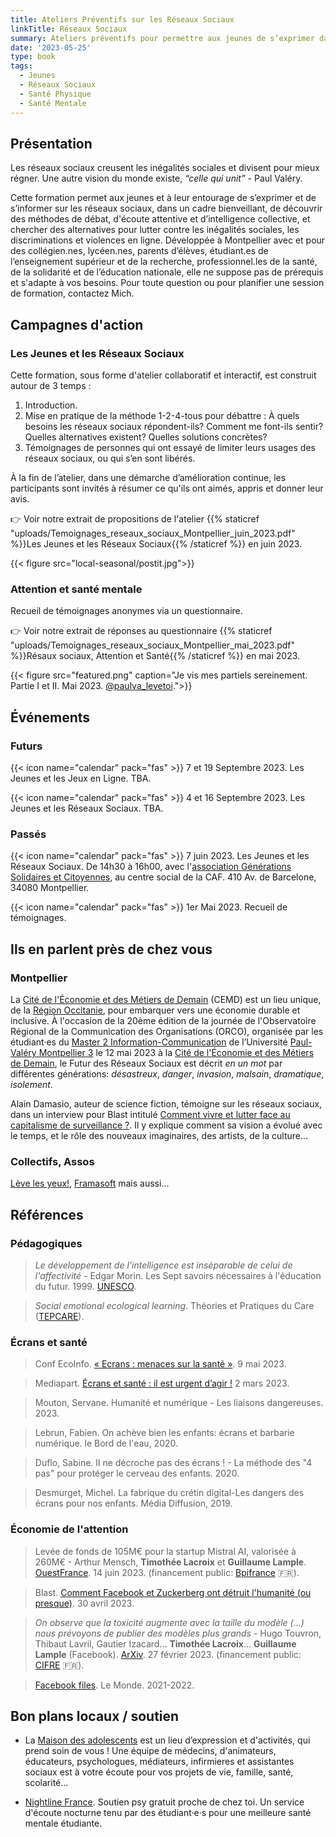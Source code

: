 ```yaml
---
title: Ateliers Préventifs sur les Réseaux Sociaux
linkTitle: Réseaux Sociaux
summary: Ateliers préventifs pour permettre aux jeunes de s’exprimer dans un cadre bienveillant, et s’informer, pour sensibiliser aux alternatives aux réseaux sociaux, ouvert au public.
date: '2023-05-25'
type: book
tags:
  - Jeunes
  - Réseaux Sociaux
  - Santé Physique
  - Santé Mentale
---
```


## Présentation

Les réseaux sociaux creusent les inégalités sociales et divisent pour mieux régner. Une autre vision du monde existe, <i>“celle qui unit”</i> - Paul Valéry.

Cette formation permet aux jeunes et à leur entourage de s’exprimer et de s’informer sur les réseaux sociaux, dans un cadre bienveillant, de découvrir des méthodes de débat, d'écoute attentive et d’intelligence collective, et chercher des alternatives pour lutter contre les inégalités sociales, les discriminations et violences en ligne. Développée à Montpellier avec et pour des collégien.nes, lycéen.nes, parents d’élèves, étudiant.es de l’enseignement supérieur et de la recherche, professionnel.les de la santé, de la solidarité et de l’éducation nationale, elle ne suppose pas de prérequis et s'adapte à vos besoins. Pour toute question ou pour planifier une session de formation, contactez Mich.

## Campagnes d'action

### Les Jeunes et les Réseaux Sociaux

Cette formation, sous forme d'atelier collaboratif et interactif, est construit autour de 3 temps : 

1. Introduction.
2. Mise en pratique de la méthode 1-2-4-tous pour débattre : À quels besoins les réseaux sociaux répondent-ils? Comment me font-ils sentir? Quelles alternatives existent? Quelles solutions concrètes?
3. Témoignages de personnes qui ont essayé de limiter leurs usages des réseaux sociaux, ou qui s’en sont libérés.

À la fin de l’atelier, dans une démarche d’amélioration continue, les participants sont invités à résumer ce qu'ils ont aimés, appris et donner leur avis.

👉 Voir notre extrait de propositions de l'atelier {{% staticref "uploads/Temoignages_reseaux_sociaux_Montpellier_juin_2023.pdf" %}}Les Jeunes et les Réseaux Sociaux{{% /staticref %}} en juin 2023.

{{< figure src="local-seasonal/postit.jpg">}}

### Attention et santé mentale

Recueil de témoignages anonymes via un questionnaire.

👉 Voir notre extrait de réponses au questionnaire {{% staticref "uploads/Temoignages_reseaux_sociaux_Montpellier_mai_2023.pdf" %}}Résaux sociaux, Attention et Santé{{% /staticref %}} en mai 2023.

{{< figure src="featured.png" caption="Je vis mes partiels sereinement. Partie I et II. Mai 2023. [@paulva_levetoi](https://www.instagram.com/paulva_levetoi/).">}}

## Événements

### Futurs

{{< icon name="calendar" pack="fas" >}} 7 et 19 Septembre 2023. Les Jeunes et les Jeux en Ligne. TBA.

{{< icon name="calendar" pack="fas" >}} 4 et 16 Septembre 2023. Les Jeunes et les Réseaux Sociaux. TBA.

### Passés

{{< icon name="calendar" pack="fas" >}} 7 juin 2023. Les Jeunes et les Réseaux Sociaux. De 14h30 à 16h00, avec l'[association Générations Solidaires et Citoyennes](https://www.jeveuxaider.gouv.fr/organisations/4859-generations-solidaires-et-citoyennes), au centre social de la CAF. 410 Av. de Barcelone, 34080 Montpellier. 

{{< icon name="calendar" pack="fas" >}} 1er Mai 2023. Recueil de témoignages.

## Ils en parlent près de chez vous

### Montpellier

La [Cité de l'Économie et des Métiers de Demain](https://www.citedeleco.laregion.fr/) (CEMD) est un lieu unique, de la [Région Occitanie](https://www.laregion.fr/), pour embarquer vers une économie durable et inclusive. À l'occasion de la 20ème édition de la journée de l'Observatoire Régional de la Communication des Organisations (ORCO), organisée par les étudiant·es du [Master 2 Information-Communication](https://itic.www.univ-montp3.fr/fr/formation/masters/masters-info-com-cno-compaq-cpo) de l’Université [Paul-Valéry Montpellier 3](https://www.univ-montp3.fr/) le 12 mai 2023 à la [Cité de l'Économie et des Métiers de Demain](https://www.citedeleco.laregion.fr/), le Futur des Réseaux Sociaux est décrit <i>en un mot</i> par différentes générations: <i>désastreux</i>, <i>danger</i>, <i>invasion</i>, <i>malsain</i>, <i>dramatique</i>, <i>isolement</i>.

Alain Damasio, auteur de science fiction, témoigne sur les réseaux sociaux, dans un interview pour Blast intitulé [Comment vivre et lutter face au capitalisme de surveillance ?](https://www.blast-info.fr/emissions/2023/comment-vivre-et-lutter-face-au-capitalisme-de-surveillance-n6ikLh60SOONUvL90mXXTg). Il y explique comment sa vision a évolué avec le temps, et le rôle des nouveaux imaginaires, des artists, de la culture...

### Collectifs, Assos

[Lève les yeux!](https://www.levelesyeux.com/), [Framasoft](https://framasoft.org/fr/) mais aussi...

## Références

### Pédagogiques

> _Le développement de l'intelligence est inséparable de celui de l'affectivité_ - Edgar Morin. Les Sept savoirs nécessaires à l'éducation du futur. 1999. [UNESCO](https://unesdoc.unesco.org/ark:/48223/pf0000117740_fre).

> _Social emotional ecological learning_. Théories et Pratiques du Care ([TEPCARE](https://tepcare.hypotheses.org/)).

### Écrans et santé

> Conf EcoInfo. [« Ecrans : menaces sur la santé »](https://ecoinfo.cnrs.fr/2023/02/27/conf-ecoinfo-ecrans-menaces-sur-la-sante-09-mai-2023/). 9 mai 2023. 

> Mediapart. [Écrans et santé : il est urgent d’agir !](https://blogs.mediapart.fr/emmanuel-prados/blog/020323/ecrans-et-sante-il-est-urgent-d-agir) 2 mars 2023.

> Mouton, Servane. Humanité et numérique - Les liaisons dangereuses. 2023.

> Lebrun, Fabien. On achève bien les enfants: écrans et barbarie numérique. le Bord de l'eau, 2020.

> Duflo, Sabine. Il ne décroche pas des écrans ! - La méthode des "4 pas" pour protéger le cerveau des enfants. 2020.

> Desmurget, Michel. La fabrique du crétin digital-Les dangers des écrans pour nos enfants. Média Diffusion, 2019.

### Économie de l'attention

> Levée de fonds de 105M€ pour la startup Mistral AI, valorisée à 260M€ - Arthur Mensch, <b>Timothée Lacroix</b> et <b>Guillaume Lample</b>. [OuestFrance](https://www.ouest-france.fr/economie/entreprises/innovation/comment-le-francais-mistral-ai-reve-de-devenir-un-geant-de-lintelligence-artificielle-b7faa170-0ab9-11ee-aae5-62a99b916a45). 14 juin 2023. (financement public: [Bpifrance](https://www.bpifrance.fr/) 🇫🇷).

> Blast. [Comment Facebook et Zuckerberg ont détruit l'humanité (ou presque)](https://www.blast-info.fr/emissions/2023/comment-facebook-et-zuckerberg-ont-detruit-lhumanite-ou-presque-FYRVvhKnS1SKXpoROGTGMg). 30 avril 2023.

> _On observe que la toxicité augmente avec la taille du modèle (...) nous prévoyons de publier des modèles plus grands_ - Hugo Touvron, Thibaut Lavril, Gautier Izacard... <b>Timothée Lacroix</b>... <b>Guillaume Lample</b> (Facebook). [ArXiv](https://arxiv.org/abs/2302.13971). 27 février 2023. (financement public: [CIFRE](https://www.enseignementsup-recherche.gouv.fr/fr/les-cifre-46510) 🇫🇷).

> [Facebook files](https://www.lemonde.fr/facebook-files/). Le Monde. 2021-2022.

## Bon plans locaux / soutien

- La [Maison des adolescents](https://mda34.org/) est un lieu d’expression et d'activités, qui prend soin de vous ! Une équipe de médecins, d'animateurs, éducateurs, psychologues, médiateurs, infirmieres et assistantes sociaux est à votre écoute pour vos projets de vie, famille, santé, scolarité... 

- [Nightline France](https://www.nightline.fr/). Soutien psy gratuit proche de chez toi. Un service d'écoute nocturne tenu par des étudiant·e·s pour une meilleure santé mentale étudiante.
